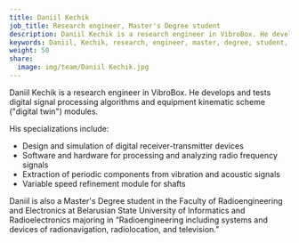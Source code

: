 ```yaml
---
title: Daniil Kechik
job_title: Research engineer, Master's Degree student
description: Daniil Kechik is a research engineer in VibroBox. He develops and tests digital signal processing algorithms and equipment kinematic scheme ("digital twin") modules.
keywords: Daniil, Kechik, research, engineer, master, degree, student, VibroBox, kinematic, scheme, dsp, digital, signal, processing, twin
weight: 50
share:
  image: img/team/Daniil Kechik.jpg
---
```

Daniil Kechik is a research engineer in VibroBox. He develops and tests digital signal processing algorithms and equipment kinematic scheme ("digital twin") modules.

His specializations include:

* Design and simulation of digital receiver-transmitter devices
* Software and hardware for processing and analyzing radio frequency signals
* Extraction of periodic components from vibration and acoustic signals
* Variable speed refinement module for shafts

Daniil is also a Master's Degree student in the Faculty of Radioengineering and Electronics at Belarusian State University of Informatics and Radioelectronics majoring in “Radioengineering including systems and devices of radionavigation, radiolocation, and television.”
